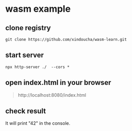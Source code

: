 # wasm example

## clone registry
```git 
git clone https://github.com/xindoucha/wasm-learn.git
```

## start server
```git
npx http-server ./  --cors *
```

## open index.html in your browser
> http://localhost:8080/index.html


## check result
It will print "42" in the console.